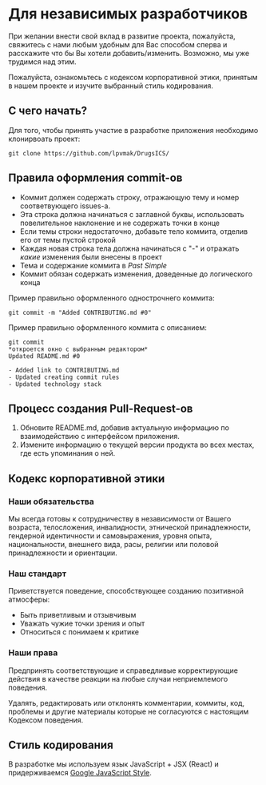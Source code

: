 # Для независимых разработчиков

При желании внести свой вклад в развитие проекта, пожалуйста, свяжитесь с нами любым удобным для Вас 
способом сперва и расскажите что бы Вы хотели добавить/изменить. Возможно, мы уже трудимся над этим.

Пожалуйста, ознакомьтесь с кодексом корпоративной этики, принятым в нашем проекте и изучите выбранный 
стиль кодирования.

## С чего начать?

Для того, чтобы принять участие в разработке приложения необходимо клонирвоать проект:

```shell
git clone https://github.com/lpvmak/DrugsICS/
```
## Правила оформления commit-ов

* Коммит должен содержать строку, отражающую тему и номер соответвующего issues-a. 
* Эта строка должна начинаться с заглавной буквы, использовать повелительное наклонение и не содержать точки в конце
* Если темы строки недостаточно, добавьте тело коммита, отделив его от темы пустой строкой
* Каждая новая строка тела должна начинаться с "-" и отражать _какие_ изменения были внесены в проект
* Тема и содержание коммита в _Past Simple_
* Коммит обязан содержать изменения, доведенные до логического конца

Пример правильно оформленного однострочнего коммита:

    git commit -m "Added CONTRIBUTING.md #0"
    
Пример правильно оформленного коммита с описанием:

    git commit
    *откроется окно с выбранным редактором*
    Updated README.md #0

    - Added link to CONTRIBUTING.md
    - Updated creating commit rules
    - Updated technology stack


## Процесс создания Pull-Request-ов

1. Обновите README.md, добавив актуальную информацию по взаимодействию с интерфейсом приложения.
2. Измените информацию о текущей версии продукта во всех местах, где есть упоминания о ней.

## Кодекс корпоративной этики

### Наши обязательства

Мы всегда готовы к сотрудничеству в независимости от Вашего возраста, телосложения, инвалидности, 
этнической принадлежности, гендерной идентичности и самовыражения, уровня опыта,
национальности, внешнего вида, расы, религии или половой принадлежности и ориентации.

### Наш стандарт

Приветствуется поведение, способствующее созданию позитивной атмосферы:

* Быть приветливым и отзывчивым
* Уважать чужие точки зрения и опыт
* Относиться с понимаем к критике

### Наши права

Предпринять соответствующие и справедливые корректирующие действия в качестве
реакции на любые случаи неприемлемого поведения.

Удалять, редактировать или отклонять комментарии, коммиты, код, проблемы 
и другие материалы которые не согласуются с настоящим Кодексом поведения.

## Стиль кодирования

В разработке мы используем язык JavaScript + JSX (React) и придерживаемся [Google JavaScript Style](https://google.github.io/styleguide/jsguide.html).